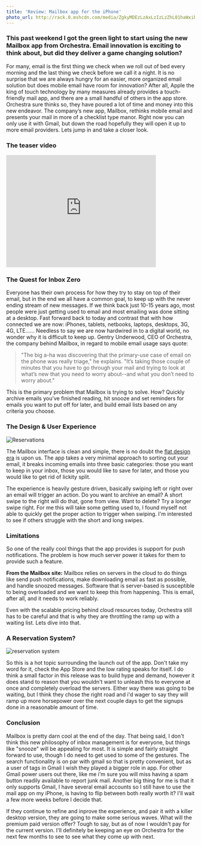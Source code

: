 ```yaml
---
title: 'Review: Mailbox app for the iPhone'
photo_url: http://rack.0.mshcdn.com/media/ZgkyMDEzLzAxLzIzLzZhL01haWxib3hhcHAuMjQ3YjEuanBnCnAJdGh1bWIJOTUweDUzNCMKZQlqcGc/29d29048/566/Mailbox-app.jpg
---
```


### This past weekend I got the green light to start using the new Mailbox app from Orchestra. Email innovation is exciting to think about, but did they deliver a game changing solution?

For many, email is the first thing we check when we roll out of bed every morning and the last thing we check before we call it a night. It is no surprise that we are always hungry for an easier, more organized email solution but does mobile email have room for innovation? After all, Apple the king of touch technology by many measures already provides a touch-friendly mail app, and there are a small handful of others in the app store. Orchestra sure thinks so, they have poured a lot of time and money into this new endeavor. The company’s new app, Mailbox, rethinks mobile email and presents your mail in more of a checklist type manor. Right now you can only use it with Gmail, but down the road hopefully they will open it up to more email providers. Lets jump in and take a closer look.

### The teaser video

<div class="videoWrapper"><iframe src="http://player.vimeo.com/video/54553882?title=0&byline=0&portrait=0&color=cccccc&api=1&player_id=orchvid" width="400" height="300" frameborder="0" allowfullscreen="allowfullscreen"></iframe></div>

### The Quest for Inbox Zero

Everyone has their own process for how they try to stay on top of their email, but in the end we all have a common goal, to keep up with the never ending stream of new messages. If we think back just 10-15 years ago, most people were just getting used to email and most emailing was done sitting at a desktop. Fast forward back to today and contrast that with how connected we are now: iPhones, tablets, netbooks, laptops, desktops, 3G, 4G, LTE...... Needless to say we are now hardwired in to a digital world, no wonder why it is difficult to keep up. Gentry Underwood, CEO of Orchestra, the company behind Mailbox, in regard to mobile email usage says quote:

> "The big a-ha was discovering that the primary-use case of email on the phone was really triage," he explains. "It’s taking those couple of minutes that you have to go through your mail and trying to look at what’s new that you need to worry about--and what you don’t need to worry about."

This is the primary problem that Mailbox is trying to solve. How? Quickly archive emails you’ve finished reading, hit snooze and set reminders for emails you want to put off for later, and build email lists based on any criteria you choose.

### The Design & User Experience

![Reservations](http://rack.0.mshcdn.com/media/ZgkyMDEzLzAxLzIzLzZhL01haWxib3hhcHAuMjQ3YjEuanBnCnAJdGh1bWIJOTUweDUzNCMKZQlqcGc/29d29048/566/Mailbox-app.jpg)

The Mailbox interface is clean and simple, there is no doubt the [flat design era](http://layervault.tumblr.com/post/32267022219/flat-interface-design) is upon us. The app takes a very minimal approach to sorting out your email, it breaks incoming emails into three basic categories: those you want to keep in your inbox, those you would like to save for later, and those you would like to get rid of lickity split.

The experience is heavily gesture driven, basically swiping left or right over an email will trigger an action. Do you want to archive an email? A short swipe to the right will do that, gone from view. Want to delete? Try a longer swipe right. For me this will take some getting used to, I found myself not able to quickly get the proper action to trigger when swiping. I'm interested to see if others struggle with the short and long swipes.

### Limitations

So one of the really cool things that the app provides is support for push notifications. The problem is how much server power it takes for them to provide such a feature.

**From the Mailbox site:** Mailbox relies on servers in the cloud to do things like send push notifications, make downloading email as fast as possible, and handle snoozed messages. Software that is server-based is susceptible to being overloaded and we want to keep this from happening. This is email, after all, and it needs to work reliably.

Even with the scalable pricing behind cloud resources today, Orchestra still has to be careful and that is why they are throttling the ramp up with a waiting list. Lets dive into that.

### A Reservation System?

![reservation system](http://static.simp.sn/assets/mailbox-app-1.jpg)

So this is a hot topic surrounding the launch out of the app. Don't take my word for it, check the App Store and the low rating speaks for itself. I do think a small factor in this release was to build hype and demand, however it does stand to reason that you wouldn't want to unleash this to everyone at once and completely overload the servers. Either way there was going to be waiting, but I think they chose the right road and i'd wager to say they will ramp up more horsepower over the next couple days to get the signups done in a reasonable amount of time.

### Conclusion

Mailbox is pretty darn cool at the end of the day. That being said, I don't think this new philosophy of inbox management is for everyone, but things like "snooze" will be appealing for most. It is simple and fairly straight forward to use, though I do need to get used to some of the gestures. The search functionality is on par with gmail so that is pretty convenient, but as a user of tags in Gmail I wish they played a bigger role in app. For other Gmail power users out there, like me i'm sure you will miss having a spam button readily available to report junk mail. Another big thing for me is that it only supports Gmail, I have several email accounts so I still have to use the mail app on my iPhone, is having to flip between both really worth it? I'll wait a few more weeks before I decide that.

If they continue to refine and inprove the experience, and pair it with a killer desktop version, they are going to make some serious waves. What will the premium paid version offer? Tough to say, but as of now I wouldn't pay for the current version. I'll definitely be keeping an eye on Orchestra for the next few months to see to see what they come up with next.

